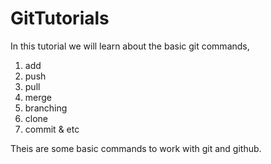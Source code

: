 # GitTutorials

In this tutorial we will learn about the basic git commands,
1. add
2. push
3. pull
4. merge
5. branching
6. clone
7. commit & etc

Theis are some basic commands to work with git and github.
